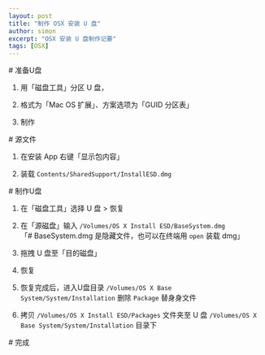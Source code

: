 ```yaml
---
layout: post
title: "制作 OSX 安装 U 盘"
author: simon
excerpt: "OSX 安装 U 盘制作记要"
tags: [OSX]
---
```


\# 准备U盘

1. 用「磁盘工具」分区 U 盘，

2. 格式为「Mac OS 扩展」、方案选项为「GUID 分区表」

3. 制作

\# 源文件

1. 在安装 App 右键「显示包内容」

2. 装载 `Contents/SharedSupport/InstallESD.dmg`

\# 制作U盘

1. 在「磁盘工具」选择 U 盘 > 恢复

2. 在「源磁盘」输入 `/Volumes/OS X Install ESD/BaseSystem.dmg`               
「# BaseSystem.dmg 是隐藏文件，也可以在终端用 `open` 装载 dmg」

3. 拖拽 U 盘至「目的磁盘」

4. 恢复

5. 恢复完成后，进入U盘目录 `/Volumes/OS X Base System/System/Installation` 删除 `Package` 替身身文件

6. 拷贝  `/Volumes/OS X Install ESD/Packages`  文件夹至 U 盘 `/Volumes/OS X Base System/System/Installation` 目录下

\# 完成 

